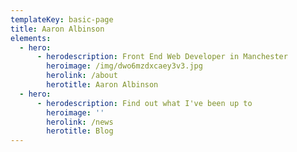 ```yaml
---
templateKey: basic-page
title: Aaron Albinson
elements:
  - hero:
      - herodescription: Front End Web Developer in Manchester
        heroimage: /img/dwo6mzdxcaey3v3.jpg
        herolink: /about
        herotitle: Aaron Albinson
  - hero:
      - herodescription: Find out what I've been up to
        heroimage: ''
        herolink: /news
        herotitle: Blog
---
```


